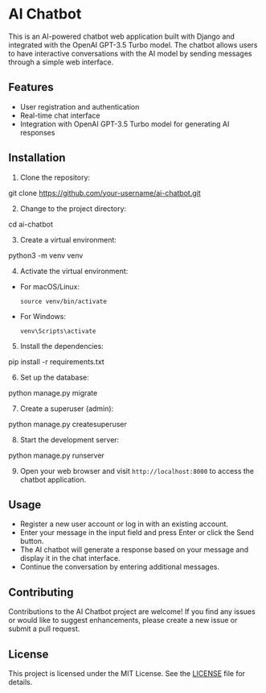 # AI Chatbot

This is an AI-powered chatbot web application built with Django and integrated with the OpenAI GPT-3.5 Turbo model. The chatbot allows users to have interactive conversations with the AI model by sending messages through a simple web interface.

## Features

- User registration and authentication
- Real-time chat interface
- Integration with OpenAI GPT-3.5 Turbo model for generating AI responses

## Installation

1. Clone the repository:

git clone https://github.com/your-username/ai-chatbot.git

2. Change to the project directory:

cd ai-chatbot

3. Create a virtual environment:

python3 -m venv venv

4. Activate the virtual environment:

- For macOS/Linux:

  ```
  source venv/bin/activate
  ```

- For Windows:

  ```
  venv\Scripts\activate
  ```

5. Install the dependencies:

pip install -r requirements.txt

6. Set up the database:

python manage.py migrate

7. Create a superuser (admin):

python manage.py createsuperuser

8. Start the development server:

python manage.py runserver

9. Open your web browser and visit `http://localhost:8000` to access the chatbot application.

## Usage

- Register a new user account or log in with an existing account.
- Enter your message in the input field and press Enter or click the Send button.
- The AI chatbot will generate a response based on your message and display it in the chat interface.
- Continue the conversation by entering additional messages.

## Contributing

Contributions to the AI Chatbot project are welcome! If you find any issues or would like to suggest enhancements, please create a new issue or submit a pull request.

## License

This project is licensed under the MIT License. See the [LICENSE](LICENSE) file for details.